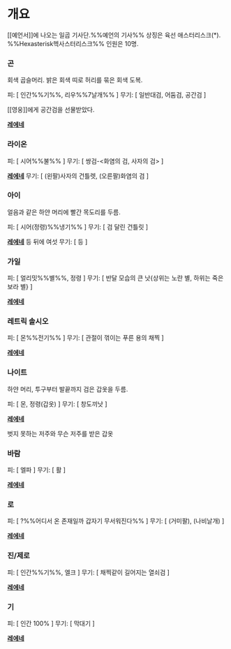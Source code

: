 # 개요
[[예언서]]에 나오는 일곱 기사단.%%예언의 기사%%
상징은 육선 애스터리스크($\ast$). %%Hexasterisk헥사스터리스크%%
인원은 10명.

### 곤

회색 곱슬머리. 밝은 회색 띠로 허리를 묶은 회색 도복.

피: [ 인간%%기%%, 리우%%7날개%% ]
무기: [ 일반대검, 어둠검, 공간검 ]

[[영웅]]에게 공간검을 선물받았다.

<u>**레에네**</u>

### 라이온

피: [ 시어%%불%% ]
무기: [ 쌍검-<화염의 검, 사자의 검> ]

<u>**레에네**</u>
무기: [ (왼팔)사자의 건틀렛, (오른팔)화염의 검 ]

### 아이

얼음과 같은 하얀 머리에 빨간 목도리를 두름.

피: [ 시어(정령)%%냉기%% ]
무기: [ 검 달린 건틀릿 ]

<u>**레에네**</u>
등 뒤에 여섯 
무기: [ 등 ]

### 가일

피: [ 얼리밋%%별%%, 정령 ]
무기: [ 반달 모습의 큰 낫{상위는 노란 별, 하위는 죽은 보라 별} ]

<u>**레에네**</u>

### 레트릭 솔시오

피: [ 몬%%전기%% ]
무기: [ 관절이 꺾이는 푸른 용의 채찍 ]

<u>**레에네**</u>

### 나이트

하얀 머리, 투구부터 발끝까지 검은 갑옷을 두름.

피: [ 몬, 정령(갑옷) ]
무기: [ 창도끼낫 ]

<u>**레에네**</u>

벗지 못하는 저주와 무슨 저주를 받은 갑옷

### 바람

피: [ 엘파 ]
무기: [ 활 ]

<u>**레에네**</u>

### 로

피: [ ?%%어디서 온 존재일까 갑자기 무서워진다%% ]
무기: [ (거미팔), (나비날개) ]

<u>**레에네**</u>

### 진/제로

피: [ 인간%%기%%, 엘크 ]
무기: [ 채찍같이 길어지는 열쇠검 ]

<u>**레에네**</u>

### 기

피: [ 인간 100% ]
무기: [ 막대기 ]

<u>**레에네**</u>